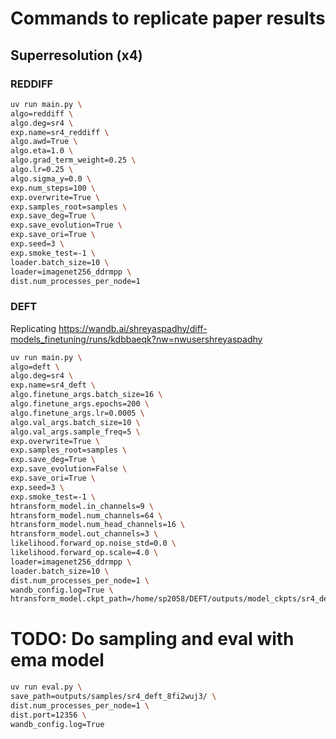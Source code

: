 # Commands to replicate paper results

## Superresolution (x4)

### REDDIFF

```bash
uv run main.py \
algo=reddiff \
algo.deg=sr4 \
exp.name=sr4_reddiff \
algo.awd=True \
algo.eta=1.0 \
algo.grad_term_weight=0.25 \
algo.lr=0.25 \
algo.sigma_y=0.0 \
exp.num_steps=100 \
exp.overwrite=True \
exp.samples_root=samples \
exp.save_deg=True \
exp.save_evolution=True \
exp.save_ori=True \
exp.seed=3 \
exp.smoke_test=-1 \
loader.batch_size=10 \
loader=imagenet256_ddrmpp \
dist.num_processes_per_node=1
```

### DEFT

Replicating https://wandb.ai/shreyaspadhy/diff-models_finetuning/runs/kdbbaeqk?nw=nwusershreyaspadhy

```bash
uv run main.py \
algo=deft \
algo.deg=sr4 \
exp.name=sr4_deft \
algo.finetune_args.batch_size=16 \
algo.finetune_args.epochs=200 \
algo.finetune_args.lr=0.0005 \
algo.val_args.batch_size=10 \
algo.val_args.sample_freq=5 \
exp.overwrite=True \
exp.samples_root=samples \
exp.save_deg=True \
exp.save_evolution=False \
exp.save_ori=True \
exp.seed=3 \
exp.smoke_test=-1 \
htransform_model.in_channels=9 \
htransform_model.num_channels=64 \
htransform_model.num_head_channels=16 \
htransform_model.out_channels=3 \
likelihood.forward_op.noise_std=0.0 \
likelihood.forward_op.scale=4.0 \
loader=imagenet256_ddrmpp \
loader.batch_size=10 \
dist.num_processes_per_node=1 \
wandb_config.log=True \
htransform_model.ckpt_path=/home/sp2058/DEFT/outputs/model_ckpts/sr4_deft_8fi2wuj3/model.pt
```

# TODO: Do sampling and eval with ema model

```bash
uv run eval.py \
save_path=outputs/samples/sr4_deft_8fi2wuj3/ \
dist.num_processes_per_node=1 \
dist.port=12356 \
wandb_config.log=True
```
